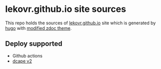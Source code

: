 # lekovr.github.io site sources

This repo holds the sources of [lekovr.github.io](https://lekovr.github.io) site which is generated by [hugo](https://gohugo.io/) with [modified zdoc theme](https://github.com/LeKovr/hugo-theme-zdoc).

## Deploy supported

* Github actions
* [dcape v2](https://github.com/dopos/dcape/tree/v2)
